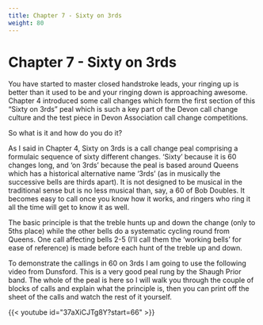 ```yaml
---
title: Chapter 7 - Sixty on 3rds
weight: 80
---
```


# Chapter 7 - Sixty on 3rds

You have started to master closed handstroke leads, your ringing up is better than it used to be and your ringing down is approaching awesome. Chapter 4 introduced some call changes which form the first section of this “Sixty on 3rds” peal which is such a key part of the Devon call change culture and the test piece in Devon Association call change competitions. 

So what is it and how do you do it? 

As I said in Chapter 4, Sixty on 3rds is a call change peal comprising a formulaic sequence of sixty different changes. ‘Sixty’ because it is 60 changes long, and ‘on 3rds’ because the peal is based around Queens which has a historical alternative name ‘3rds’ (as in musically the successive bells are thirds apart). It is not designed to be musical in the traditional sense but is no less musical than, say, a 60 of Bob Doubles. It becomes easy to call once you know how it works, and ringers who ring it all the time will get to know it as well. 

The basic principle is that the treble hunts up and down the change (only to 5ths place) while the other bells do a systematic cycling round from Queens. One call affecting bells 2-5 (I’ll call them the ‘working bells’ for ease of reference) is made before each hunt of the treble up and down. 

To demonstrate the callings in 60 on 3rds I am going to use the following video from Dunsford. This is a very good peal rung by the Shaugh Prior band. The whole of the peal is here so I will walk you through the couple of blocks of calls and explain what the principle is, then you can print off the sheet of the calls and watch the rest of it yourself. 

{{< youtube id="37aXiCJTg8Y?start=66" >}}
